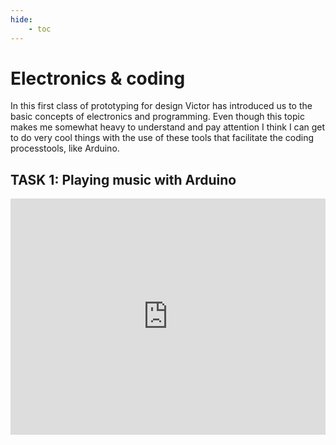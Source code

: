 ```yaml
---
hide:
    - toc
---
```

# **Electronics & coding**

In this first class of prototyping for design Victor has introduced us to the basic concepts of electronics and programming. Even though this topic makes me somewhat heavy to understand and pay attention I think I can get to do very cool things with the use of these tools that facilitate the coding processtools, like Arduino. 

## **TASK 1: Playing music with Arduino** 

<div style="padding:75% 0 0 0;position:relative;"><iframe src="https://player.vimeo.com/video/795218037?h=b5cd0ec3da&amp;badge=0&amp;autopause=0&amp;player_id=0&amp;app_id=58479" frameborder="0" allow="autoplay; fullscreen; picture-in-picture" allowfullscreen style="position:absolute;top:0;left:0;width:100%;height:100%;" title="TASK1"></iframe></div><script src="https://player.vimeo.com/api/player.js"></script>

